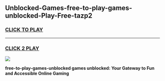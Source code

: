 
## Unblocked-Games-free-to-play-games-unblocked-Play-Free-tazp2
<h3>
<a href="https://premium76.site?title=free-to-play-games-unblocked&ref=18A">CLICK TO PLAY</a></h3>
<hr>

<h3>
<a href="https://premium76.site?title=free-to-play-games-unblocked&ref=18A">CLICK 2 PLAY</a>
  
</h3>

<a href="https://premium76.site?title=free-to-play-games-unblocked&ref=18A"><img src="https://clearcache.store/games.png"></a>


**free-to-play-games-unblocked games unblocked: Your Gateway to Fun and Accessible Online Gaming**
